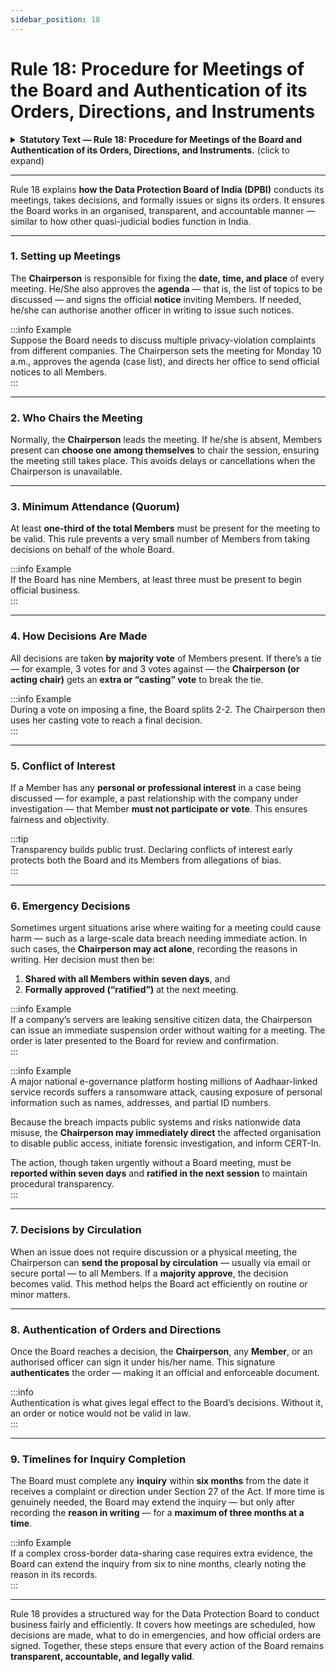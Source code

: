 ```yaml
---
sidebar_position: 18
---
```


# Rule 18: Procedure for Meetings of the Board and Authentication of its Orders, Directions, and Instruments

<details>  
  <summary><strong>Statutory Text — Rule 18: Procedure for Meetings of the Board and Authentication of its Orders, Directions, and Instruments.</strong> (click to expand)</summary>  

(1) The Chairperson shall fix the date, time and place of meetings of the Board, approve the items of agenda therefor, and cause notice specifying the same to be issued under her signature or that of such other individual as the Chairperson may authorise by general or special order in writing.  

(2) Meetings of the Board shall be chaired by the Chairperson and, in her absence, by such other Member as the Members present at the meeting may choose from amongst themselves.  

(3) One-third of the membership of the Board shall be the quorum for its meetings.  

(4) All questions which come up before any meeting of the Board shall be decided by a majority of the votes of Members present and voting, and, in the event of an equality of votes, the Chairperson, or in her absence, the person chairing, shall have a second or casting vote.  

(5) If a Member has an interest in any item of business to be transacted at a meeting of the Board, she shall not participate in or vote on the same and, in such a case, the decision on such item shall be taken by a majority of the votes of other Members present and voting.  

(6) In case an emergent situation warrants immediate action by the Board and it is not feasible to call a meeting of the Board, the Chairperson may, while recording the reasons in writing, take such action as may be necessary, which shall be communicated within seven days to all Members and laid before the Board for ratification at its next meeting.  

(7) If the Chairperson so directs, an item of business or issue which requires decision of the Board may be referred to Members by circulation and such item may be decided with the approval of majority of the Members.  

(8) The Chairperson or any Member of the Board, or any individual authorised by it by a general or special order in writing, may, under her signature, authenticate its order, direction or instrument.  

(9) The inquiry by the Board shall be completed within a period of six months from the date of receipt of the intimation, complaint, reference or direction under section 27 of the Act, unless such period is extended by it, for reasons to be recorded in writing, for a further period not exceeding three months at a time.  

</details>  

--- 

Rule 18 explains **how the Data Protection Board of India (DPBI)** conducts its meetings, takes decisions, and formally issues or signs its orders. It ensures the Board works in an organised, transparent, and accountable manner — similar to how other quasi-judicial bodies function in India.  

---

### 1. Setting up Meetings  

The **Chairperson** is responsible for fixing the **date, time, and place** of every meeting. He/She also approves the **agenda** — that is, the list of topics to be discussed — and signs the official **notice** inviting Members. If needed, he/she can authorise another officer in writing to issue such notices.  

:::info Example  
Suppose the Board needs to discuss multiple privacy-violation complaints from different companies. The Chairperson sets the meeting for Monday 10 a.m., approves the agenda (case list), and directs her office to send official notices to all Members.  
:::

---

### 2. Who Chairs the Meeting  

Normally, the **Chairperson** leads the meeting. If he/she is absent, Members present can **choose one among themselves** to chair the session, ensuring the meeting still takes place. This avoids delays or cancellations when the Chairperson is unavailable.  

---

### 3. Minimum Attendance (Quorum)  

At least **one-third of the total Members** must be present for the meeting to be valid. This rule prevents a very small number of Members from taking decisions on behalf of the whole Board.  

:::info Example  
If the Board has nine Members, at least three must be present to begin official business.  
:::

---

### 4. How Decisions Are Made  

All decisions are taken **by majority vote** of Members present. If there’s a tie — for example, 3 votes for and 3 votes against — the **Chairperson (or acting chair)** gets an **extra or “casting” vote** to break the tie.  

:::info Example  
During a vote on imposing a fine, the Board splits 2-2. The Chairperson then uses her casting vote to reach a final decision.  
:::

---

### 5. Conflict of Interest  

If a Member has any **personal or professional interest** in a case being discussed — for example, a past relationship with the company under investigation — that Member **must not participate or vote**. This ensures fairness and objectivity.  

:::tip  
Transparency builds public trust. Declaring conflicts of interest early protects both the Board and its Members from allegations of bias.  
:::

---

### 6. Emergency Decisions  

Sometimes urgent situations arise where waiting for a meeting could cause harm — such as a large-scale data breach needing immediate action. In such cases, the **Chairperson may act alone**, recording the reasons in writing. Her decision must then be:  

1. **Shared with all Members within seven days**, and  
2. **Formally approved (“ratified”)** at the next meeting.  

:::info Example  
If a company’s servers are leaking sensitive citizen data, the Chairperson can issue an immediate suspension order without waiting for a meeting. The order is later presented to the Board for review and confirmation.  
:::

:::info Example  
A major national e-governance platform hosting millions of Aadhaar-linked service records suffers a ransomware attack, causing exposure of personal information such as names, addresses, and partial ID numbers. 

Because the breach impacts public systems and risks nationwide data misuse, the **Chairperson may immediately direct** the affected organisation to disable public access, initiate forensic investigation, and inform CERT-In.  

The action, though taken urgently without a Board meeting, must be **reported within seven days** and **ratified in the next session** to maintain procedural transparency.  
:::

---

### 7. Decisions by Circulation  

When an issue does not require discussion or a physical meeting, the Chairperson can **send the proposal by circulation** — usually via email or secure portal — to all Members. If a **majority approve**, the decision becomes valid. This method helps the Board act efficiently on routine or minor matters.  

---

### 8. Authentication of Orders and Directions  

Once the Board reaches a decision, the **Chairperson**, any **Member**, or an authorised officer can sign it under his/her name. This signature **authenticates** the order — making it an official and enforceable document.  

:::info  
Authentication is what gives legal effect to the Board’s decisions. Without it, an order or notice would not be valid in law.  
:::

---

### 9. Timelines for Inquiry Completion  

The Board must complete any **inquiry** within **six months** from the date it receives a complaint or direction under Section 27 of the Act. If more time is genuinely needed, the Board may extend the inquiry — but only after recording the **reason in writing** — for a **maximum of three months at a time**.  

:::info Example  
If a complex cross-border data-sharing case requires extra evidence, the Board can extend the inquiry from six to nine months, clearly noting the reason in its records.  
:::

---

Rule 18 provides a structured way for the Data Protection Board to conduct business fairly and efficiently. It covers how meetings are scheduled, how decisions are made, what to do in emergencies, and how official orders are signed. Together, these steps ensure that every action of the Board remains **transparent, accountable, and legally valid**.  

